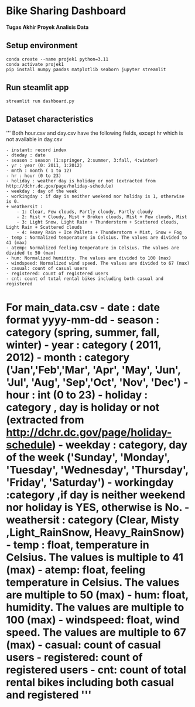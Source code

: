 # Bike Sharing Dashboard
**Tugas Akhir Proyek Analisis Data**

## Setup environment
```
conda create --name projek1 python=3.11
conda activate projek1
pip install numpy pandas matplotlib seaborn jupyter streamlit 
```

## Run steamlit app
```
streamlit run dashboard.py
```


## Dataset characteristics
'''
Both hour.csv and day.csv have the following fields, except hr which is not available in day.csv
	
	- instant: record index
	- dteday : date
	- season : season (1:springer, 2:summer, 3:fall, 4:winter)
	- yr : year (0: 2011, 1:2012)
	- mnth : month ( 1 to 12)
	- hr : hour (0 to 23)
	- holiday : weather day is holiday or not (extracted from http://dchr.dc.gov/page/holiday-schedule)
	- weekday : day of the week
	- workingday : if day is neither weekend nor holiday is 1, otherwise is 0.
	+ weathersit : 
		- 1: Clear, Few clouds, Partly cloudy, Partly cloudy
		- 2: Mist + Cloudy, Mist + Broken clouds, Mist + Few clouds, Mist
		- 3: Light Snow, Light Rain + Thunderstorm + Scattered clouds, Light Rain + Scattered clouds
		- 4: Heavy Rain + Ice Pallets + Thunderstorm + Mist, Snow + Fog
	- temp : Normalized temperature in Celsius. The values are divided to 41 (max)
	- atemp: Normalized feeling temperature in Celsius. The values are divided to 50 (max)
	- hum: Normalized humidity. The values are divided to 100 (max)
	- windspeed: Normalized wind speed. The values are divided to 67 (max)
	- casual: count of casual users
	- registered: count of registered users
	- cnt: count of total rental bikes including both casual and registered

For main_data.csv 
	- date : date format yyyy-mm-dd
	- season : category (spring, summer, fall, winter)
	- year : category ( 2011, 2012)
	- month : category ('Jan','Feb','Mar', 'Apr', 'May', 'Jun', 'Jul', 'Aug', 'Sep','Oct', 'Nov', 'Dec')
	- hour : int  (0 to 23)
	- holiday : category , day is holiday or not (extracted from http://dchr.dc.gov/page/holiday-schedule)
	- weekday : category, day of the week ('Sunday', 'Monday', 'Tuesday', 'Wednesday', 'Thursday', 'Friday', 'Saturday')
	- workingday :category ,if day is neither weekend nor holiday is YES, otherwise is No. 
	- weathersit : category (Clear,  Misty ,Light_RainSnow, Heavy_RainSnow)
	- temp : float, temperature in Celsius. The values is multiple to 41 (max)
	- atemp: float, feeling temperature in Celsius. The values are multiple to 50 (max)
	- hum: float, humidity. The values are multiple to 100 (max)
	- windspeed: float, wind speed. The values are multiple to 67 (max)
	- casual: count of casual users
	- registered: count of registered users
	- cnt: count of total rental bikes including both casual and registered
'''
=========================================